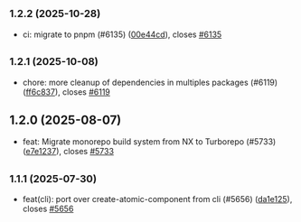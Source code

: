 ## <small>1.2.2 (2025-10-28)</small>

* ci: migrate to pnpm (#6135) ([00e44cd](https://github.com/coveo/ui-kit/commits/00e44cd)), closes [#6135](https://github.com/coveo/ui-kit/issues/6135)



## <small>1.2.1 (2025-10-08)</small>

* chore: more cleanup of dependencies in multiples packages (#6119) ([ff6c837](https://github.com/coveo/ui-kit/commits/ff6c837)), closes [#6119](https://github.com/coveo/ui-kit/issues/6119)



## 1.2.0 (2025-08-07)

* feat: Migrate monorepo build system from NX to Turborepo (#5733) ([e7e1237](https://github.com/coveo/ui-kit/commits/e7e1237)), closes [#5733](https://github.com/coveo/ui-kit/issues/5733)



## <small>1.1.1 (2025-07-30)</small>

* feat(cli): port over create-atomic-component from cli  (#5656) ([da1e125](https://github.com/coveo/ui-kit/commits/da1e125)), closes [#5656](https://github.com/coveo/ui-kit/issues/5656)



